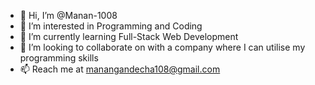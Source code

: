 - 👋 Hi, I’m @Manan-1008
- 👀 I’m interested in Programming and Coding
- 🌱 I’m currently learning Full-Stack Web Development
- 💞️ I’m looking to collaborate on with a company where I can utilise my programming skills
- 📫 Reach me at manangandecha108@gmail.com

<!---
Manan-1008/Manan-1008 is a ✨ special ✨ repository because its `README.md` (this file) appears on your GitHub profile.
You can click the Preview link to take a look at your changes.
--->
